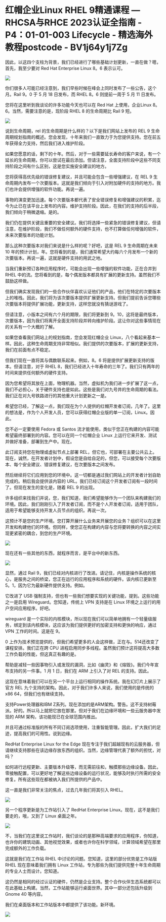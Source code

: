 # 红帽企业Linux RHEL 9精通课程 — RHCSA与RHCE 2023认证全指南 - P4：01-01-003 Lifecycle - 精选海外教程postcode - BV1j64y1j7Zg

因此，以这四个支柱为背景，我们已经进行了哪些基础计划更新，一直在做？嗯，首先，我至少要对 Red Hat Enterprise Linux 8。6 表示认可。



![](img/cead647d167e25887555795eb92dc8c6_1.png)

你们很多人可能已经注意到，我们早些时候在峰会上同时发布了一些公告，这个月。Rail 9。0 于 5 月 18 日发布，而 RHEL 8。6 则提前一周于 5 月 11 日发布。

您将在这里听到我谈论的许多功能今天也可以在 Red Hat 上使用，企业Linux 8。6。当然，需要注意的是，现阶段 RHEL 8 的生命周期比 Rail 9 短。



![](img/cead647d167e25887555795eb92dc8c6_3.png)

说到生命周期，rel 的生命周期是什么样的？以下是我们网站上发布的 REL 9 生命周期规划指南的概述。您会发现，十年来我们一直致力于为您提供支持。您在前五年获得全力支持，然后我们进入维护阶段。

如果您愿意的话，剩下的十年。然后，对于一些需要延长寿命的客户来说，有一个延长的生命周期，你可以尝试在最后添加。但请注意，全面支持阶段中这些不同支持阶段之间有什么区别，这是您实施安全建议的地方。

您将获得高优先级的错误修复建议，并且可能会包含一些增强建议，在 REL 9 生命周期内发布一个次要版本。这就是我们倾向于引入对附加硬件的支持的地方。我们也许会提供增强的软件功能。再说一遍。

事物的演变更加迅速。每个次要版本都代表了安全错误修复和增强建议的积累，迄今为止已在该平台上发布的内容。维护支持阶段。因此，在我们的支持的后半段，我们倾向于稍微退缩。是的。

我们仍在提供关键且重要的安全建议。我们将选择一些紧急的错误修复建议，但请注意，在维护阶段，我们不做任何额外的硬件支持，也不打算做任何增强的软件，未来次要版本的功能计划。

那么这种次要版本对我们来说是什么样的呢？好吧，这是 REL 9 生命周期在未来 10 年的预计计划，年。您将看到的是，我们通常希望大约每六个月发布一个新的次要版本。再说一遍，这就是硬件支持的用武之地。

当我们重新预订各种应用程序时，可能会出现一些增强的软件功能，正在合并到 RHEL 中的流。您将看到的是，每个偶发版本都具有扩展的更新支持。虽然我们不鼓励这样做。

但我们确实发现我们的一些合作伙伴喜欢认证他们的产品，他们在特定的次要版本上的堆栈。因此，我们将为该次要版本提供扩展更新支持。但我们提前告诉您哪些次要版本将提供扩展功能，更新支持，这样您就没有猜谜游戏了。

但请注意，小版本之间有六个月的期限，我们将更新到 9。10，这将是最终版本，次要版本，因为我们将离开全面支持阶段并转向维护阶段。这让你对这些事情现在的关系有一个大概的了解。

如果您查看我们网站上的规划指南，您会发现红帽企业 Linux，八个看起来基本一样。因此，这种生命周期支持非常相似。我们提供的次要版本，扩展的更新支持，我们在前面有点不稳定。

但我们现在一直将其与偶数联系起来。例如，8。6 将是提供扩展更新支持的版本。但请注意，对于 RHEL 8，我们已经进入十年寿命的三年了。我们只有两年的时间来提供任何额外的硬件支持。

因为您希望将其放在上面，物理机器。当然，虚拟机为我们进一步扩展了这一点，我们不必担心，关于硬件支持也是如此。这些是我们对九号井的生命周期的看法。我们正在对九号铁路进行的其他重大计划更新之一是。

希望您已经，了解这一点，我们现在为个人提供的红帽开发者订阅，几年了。这里的想法是，作为个人开发人员，您可以获得红帽企业版的单一订阅，Linux。因此。

您不必一定要使用 Fedora 或 Santos 流才能使用，类似于您正在构建的内容可能希望最终部署到的内容。您可以在同一个红帽企业 Linux 上运行它来开发、测试并做好准备，部署到生产中。现在。

此订阅支持您在物理或虚拟节点上部署 REL，但它也，可部署在主要公共云上。现在，诚然，在开发者计划中，假设您是自给自足的，但您，可以接受每个次要版本、每个安全建议、错误修复建议，在次要版本之间发布。

然后继续将它们应用到您的环境中。这一切都是通过我们网站上的开发者计划自助完成的。稍后我会提供该内容的 URL。我们已经订阅这个开发者订阅有一段时间了。但现在发生的变化是，随着 REL 9 的出现。

许多组织来找我们并说，您，我们知道，我们希望能够作为一个团队来构建我们的环境。因此，我们刚刚引入了开发者订阅，而不是个人开发者订阅，适用于团队，适用于希望能够支持开发人员节点的组织。再说一次。

这预计不是您的生产环境。您打算开展什么业务来开展您的业务？组织可以在这里开发和构建他们的环境。但同样，使您正在构建的内容与您将要转换的内容之间实现更紧密的耦合，到您的生产环境。



![](img/cead647d167e25887555795eb92dc8c6_5.png)

现在还有一些其他的东西，就程序而言，是平台中的新东西。

![](img/cead647d167e25887555795eb92dc8c6_7.png)

显然，通过 Rail 9，我们已经对内核进行了改进。请记住，内核是操作系统的核心，是服务之间的桥梁，您正在运行的应用程序和系统的硬件。该内核已更新至 5。1，因为它为最新硬件提供支持。例如。

它改进了 USB 强制支持，但也有一些我们想要实现的关键功能，提到。这些功能之一是启用 Wireguard。您知道，传统上 VPN 支持是在 Linux 环境之上运行的用户空间应用程序。好吧。

wireguard 是一个实际的内核模块，所以现在我们可以简单地拥有一个轻量级服务，绑定到该内核模块，这应该为我们提供更好的加密支持和更快的响应，通过 VPN 工作的时间。这是在 9。

0 上作为技术预览提供的，但我们希望更多的人会这样做，正在与。514还改变了课程安排。我们正在跨 CPU 进程启用同步多线程。虽然我们预计这将提高大多数工作负载的性能，但这真正有趣的是。

帮助是减轻一些因事物引入或发现的漏洞，比如《幽灵》和《熔毁》。我们今年宣布支持的另一件事。1 月 1 日，我们在 ARM 上引入了对 REL 的支持。因此。

这现在意味着我们可以在另一个平台上运行相同的操作系统。我在幻灯片上展示了官方 REL 九个支持的架构。因此，对于我们许多人来说，我们使用的是传统的 x86 64，但我们也有继续支持。

支持Power处理器和IBM Z系列。现在添加的是ARM架构。警告。这不支持树莓派。好的。所以马上就把它放在那里。但对于我们在边缘环境和一些云服务器中发现的 ARM 架构，该功能现已在全球范围内推出。

并且可通过标准版的所有不同订阅选项使用，注重智能管理。因此，扩大我们的足迹，提高我们的可用性。说到边缘。

RedHat Enterprise Linux for the Edge 现在专注于我们超越现有的云服务器，但请继续支持那些在该边缘存放东西的组织。当然，边缘管理代表了额外的担忧，对吗？

如何进行远程更新、主要版本升级等，而无需前往和，触摸那些边缘设备。因此，零接触配置，可以更好地了解这些边缘设备的运行状况，能够及时执行所需的安全修复。所有这些现在都被纳入我们所提供的产品中。

这一直是我们非常关注的焦点，过去几年我们将其引入 RHEL。

![](img/cead647d167e25887555795eb92dc8c6_9.png)

另一个程序更新是为工作站引入了 RedHat Enterprise Linux。现在，这不是我们要走的，哦，又到了 Linux 桌面之年。



![](img/cead647d167e25887555795eb92dc8c6_11.png)

不，当我们在这里说工作站时，我们谈论的是那种高端要求的应用程序，你知道，也许你的建筑动画、其他视觉效果，或者也许你在科学领域，计算领域希望在那里完成额外的工作负载。

这就是我们在工作站 RHEL 中讨论的问题。您知道，这里的部分优势是工作站版 RHEL 现在意味着我们拥有 Linux 工作站，专为那些为我们提供完整十年生命周期的专业人士而设计。您知道。

这仍然是相同的经过认证的硬件，仍然是企业支持。整个合作伙伴生态系统都可以在此基础上构建。当然，工作站能够运行桌面世界。其中一部分还包括升级到 Gnome 40 等内容。

我们在桌面版本和工作站版本中都提供了该功能。新环境。

![](img/cead647d167e25887555795eb92dc8c6_13.png)